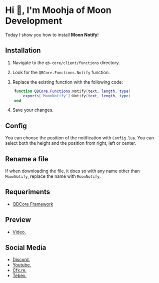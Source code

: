 # Hi 👋, I'm Moohja of Moon Development

Today I show you how to install **Moon Notify**!

## Installation

 1. Navigate to the  `qb-core/client/functions`  directory.
    
2.  Look for the  `QBCore.Functions.Notify`  function.
    
3.  Replace the existing function with the following code:
```LUA
    function QBCore.Functions.Notify(text, length, type)
        exports['MoonNotify']:Notify(text, length, type) 
    end
```
4. Save your changes.

## Config
You can choose the position of the notification with `Config.lua`.
You can select both the height and the position from right, left or center.

## Rename a file

If when downloading the file, it does so with any name other than `MoonNotify`, replace the name with `MoonNotify`.


## Requeriments

 - [QBCore Framework](https://github.com/qbcore-framework/qb-core)


## Preview

 - [Video.](https://www.youtube.com/watch?v=aCgVthfADto&t)
 
## Social Media

 - [Discord.](https://discord.gg/QcMQzQFyMd)
 - [Youtube.](https://www.youtube.com/@MoonDevelopment_Official)
 - [Cfx.re.](https://forum.cfx.re/u/moondevelopment_offi/summary)
 - [Tebex.](https://moon-development-store.tebex.io)
